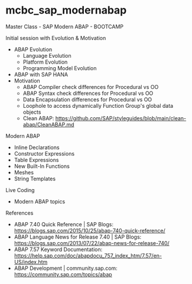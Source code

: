 # mcbc_sap_modernabap
Master Class - SAP Modern ABAP - BOOTCAMP

Initial session with Evolution & Motivation
  - ABAP Evolution
    - Language Evolution
    - Platform Evolution
    - Programming Model Evolution
  - ABAP with SAP HANA
  - Motivation
    - ABAP Compiler check differences for Procedural vs OO
    - ABAP Syntax check differences for Procedural vs OO
    - Data Encapsulation differences for Procedural vs OO
    - Loophole to access dynamically Function Group's global data objects
    - Clean ABAP: https://github.com/SAP/styleguides/blob/main/clean-abap/CleanABAP.md

Modern ABAP
  - Inline Declarations
  - Constructor Expressions
  - Table Expressions
  - New Built-In Functions
  - Meshes
  - String Templates
  
Live Coding
  - Modern ABAP topics

References
  - ABAP 7.40 Quick Reference | SAP Blogs: https://blogs.sap.com/2015/10/25/abap-740-quick-reference/
  - ABAP Language News for Release 7.40 | SAP Blogs: https://blogs.sap.com/2013/07/22/abap-news-for-release-740/
  - ABAP 7.57 Keyword Documentation:  https://help.sap.com/doc/abapdocu_757_index_htm/7.57/en-US/index.htm
  - ABAP Development | community.sap.com: https://community.sap.com/topics/abap 
